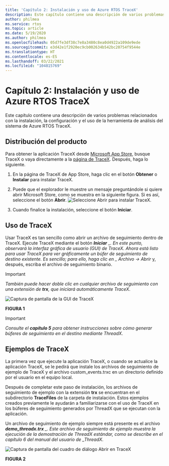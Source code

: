 ```yaml
---
title: 'Capítulo 2: Instalación y uso de Azure RTOS TraceX'
description: Este capítulo contiene una descripción de varios problemas relacionados con la instalación, la configuración y el uso de la herramienta de análisis del sistema de Azure RTOS TraceX.
author: philmea
ms.service: rtos
ms.topic: article
ms.date: 5/19/2020
ms.author: philmea
ms.openlocfilehash: 05d7fe3df38c7e8a3480c8ea0d4922a109de9ede
ms.sourcegitcommit: e3d42e1f2920ec9cb002634b542bc20754f9544e
ms.translationtype: HT
ms.contentlocale: es-ES
ms.lasthandoff: 03/22/2021
ms.locfileid: "104815769"
---
```

# <a name="chapter-2---installation-and-use-of-azure-rtos-tracex"></a>Capítulo 2: Instalación y uso de Azure RTOS TraceX

Este capítulo contiene una descripción de varios problemas relacionados con la instalación, la configuración y el uso de la herramienta de análisis del sistema de Azure RTOS TraceX. 

## <a name="product-distribution"></a>Distribución del producto

Para obtener la aplicación TraceX desde [Microsoft App Store](https://microsoft.com/store/apps), busque TraceX o vaya directamente a la [página de TraceX](https://www.microsoft.com/p/azure-rtos-tracex/9nf1lfd5xxg3?activetab=pivot:overviewtab). Después, haga lo siguiente.

1. En la página de TraceX de App Store, haga clic en el botón **Obtener** o **Instalar** para instalar TraceX.

1. Puede que el explorador le muestre un mensaje preguntándole si quiere abrir Microsoft Store, como se muestra en la siguiente figura. Si es así, seleccione el botón **Abrir**.
![Seleccione Abrir para instalar TraceX](../guix/media/guix-studio/open-ms-store.png).

1. Cuando finalice la instalación, seleccione el botón **Iniciar**. 

## <a name="using-tracex"></a>Uso de TraceX

Usar TraceX es tan sencillo como abrir un archivo de seguimiento dentro de TraceX. Ejecute TraceX mediante el botón ***Iniciar** _. En este punto, observará la interfaz gráfica de usuario (GUI) de TraceX. Ahora está listo para usar TraceX para ver gráficamente un búfer de seguimiento de destino existente. Es sencillo; para ello, haga clic en _ *_Archivo -> Abrir_** y, después, escriba el archivo de seguimiento binario.

>[!IMPORTANT]
>*También puede hacer doble clic en cualquier archivo de seguimiento con una extensión de **trx**, que iniciará automáticamente TraceX*.

![Captura de pantalla de la GUI de TraceX](./media/user-guide/screen_shot_8.png)

**FIGURA 1**

>[!IMPORTANT]
>*Consulte el **capítulo 5** para obtener instrucciones sobre cómo generar búferes de seguimiento en el destino mediante ThreadX*.

## <a name="tracex-examples"></a>Ejemplos de TraceX

La primera vez que ejecute la aplicación TraceX, o cuando se actualice la aplicación TraceX, se le pedirá que instale los archivos de seguimiento de ejemplo de TraceX y el archivo custom_events.trxc en un directorio definido por el usuario en el equipo local.

Después de completar este paso de instalación, los archivos de seguimiento de ejemplo con la extensión **trx** se encuentran en el subdirectorio **TraceFiles** de la carpeta de instalación. Estos ejemplos creados previamente le ayudarán a familiarizarse con el uso de TraceX en los búferes de seguimiento generados por ThreadX que se ejecutan con la aplicación.

Un archivo de seguimiento de ejemplo siempre está presente es el archivo ***demo_threadx.trx** _. Este archivo de seguimiento de ejemplo muestra la ejecución de la demostración de ThreadX estándar, como se describe en el capítulo 6 del manual del usuario de _ThreadX*.

![Captura de pantalla del cuadro de diálogo Abrir en TraceX](./media/user-guide/screen_shot_9.png)

**FIGURA 2**
